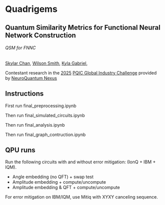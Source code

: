 # Quadrigems
## Quantum Similarity Metrics for Functional Neural Network Construction

###### QSM for FNNC

[Skylar Chan](schan12@umd.edu),
[Wilson Smith](smith@umd.edu),
[Kyla Gabriel](kyla_gabriel@hms.harvard.edu),

Contestant research in the [2025](https://web.archive.org/web/20250622115932/https://www.pqic.org/challenge) [PQIC Global Industry Challenge](https://www.pqic.org/challenge) provided by [NeuroQuantum Nexus](https://web.archive.org/web/20250622115008/https://gcell.umd.edu/)



## Instructions

First run final_preprocessing.ipynb

Then run final_simulated_circuits.ipynb

Then run final_analysis.ipynb

Then run final_graph_contruction.ipynb

## QPU runs

Run the following circuits with and without error mitigation: (IonQ + IBM + IQM).

- Angle embedding (no QFT) + swap test
- Amplitude embedding + compute/uncompute
- Amplitude embedding & QFT + compute/uncompute

For error mitigation on IBM/IQM, use Mitiq with XYXY canceling sequence.